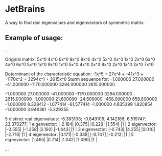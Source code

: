 # JetBrains

A way to find real eigenvalues and eigenvectors of symmetric matrix.

## Example of usage:

... 

Original matrix:
5x^0  4x^0  6x^0  9x^0  8x^0
4x^0  5x^0  4x^0  1x^0  2x^0
6x^0  4x^0  6x^0  5x^0  1x^0
9x^0  1x^0  5x^0  4x^0  2x^0
8x^0  2x^0  1x^0  2x^0  7x^0

Determinant of the characteristic equation:
-1x^5 + 27x^4 + -41x^3 + -1170x^2 + 3294x^1 + 2615x^0
Sturm sequence for:
-1.000000 27.000000 -41.000000 -1170.000000 3294.000000 2615.000000

-1.000000 27.000000 -41.000000 -1170.000000 3294.000000 2615.000000
-1.000000 21.600000 -24.600000 -468.000000 658.800000
-1.000000 8.328412 -1.077414 -61.577414
-1.000000 4.835399 1.820854
-1.000000 3.946381
-5.329255

5 distinct real eigenvalues: -6.383103; -0.649106; 4.142186; 6.519747; 23.370277;
1 eigenvector:
|-2.184|
|0.375|
|0.229|
|1.554|
|1    |
2 eigenvector:
|-0.555|
|-1.258|
|2.192|
|-1.443|
|1    |
3 eigenvector:
|-0.743|
|4.255|
|0.010|
|-2.716|
|1    |
4 eigenvector:
|0.171|
|-0.339|
|-0.747|
|-0.212|
|1    |
5 eigenvector:
|1.465|
|0.714|
|1.042|
|1.090|
|1    |

...
